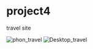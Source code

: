 # project4
travel site

![phon_travel](https://user-images.githubusercontent.com/99041969/235650404-a935bd7e-1714-41a3-b7e8-5e78228fe43f.jpg)
![Desktop_travel](https://user-images.githubusercontent.com/99041969/235650407-ea0d0753-2242-4033-a7dc-77347e9a66cb.jpg)
